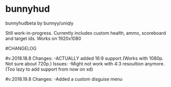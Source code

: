 # bunnyhud
bunnyhudbeta by bunnyy/uniqly

Still work-in-progress. Currently includes custom health, ammo, scoreboard and target ids.
Works on 1920x1080

#CHANGELOG

#v.2018.18.8
Changes:
-ACTUALLY added 16:9 support.(Works with 1080p. Not sure about 720p.)
Issues:
-Might not work with 4:3 resoultion anymore.(Too lazy to add support from now on xd)

#v.2018.19.8
Changes:
-Added a custom disguise menu
